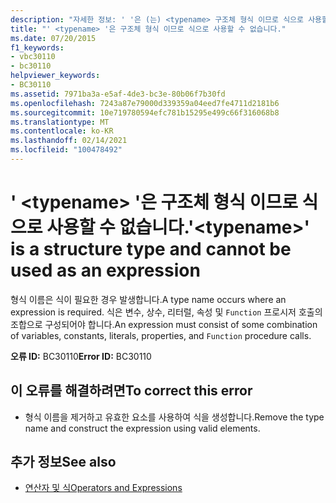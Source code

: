 ```yaml
---
description: "자세한 정보: ' '은 (는) <typename> 구조체 형식 이므로 식으로 사용할 수 없습니다."
title: "' <typename> '은 구조체 형식 이므로 식으로 사용할 수 없습니다."
ms.date: 07/20/2015
f1_keywords:
- vbc30110
- bc30110
helpviewer_keywords:
- BC30110
ms.assetid: 7971ba3a-e5af-4de3-bc3e-80b06f7b30fd
ms.openlocfilehash: 7243a87e79000d339359a04eed7fe4711d2181b6
ms.sourcegitcommit: 10e719780594efc781b15295e499c66f316068b8
ms.translationtype: MT
ms.contentlocale: ko-KR
ms.lasthandoff: 02/14/2021
ms.locfileid: "100478492"
---
```

# <a name="typename-is-a-structure-type-and-cannot-be-used-as-an-expression"></a><span data-ttu-id="4e291-103">' \<typename> '은 구조체 형식 이므로 식으로 사용할 수 없습니다.</span><span class="sxs-lookup"><span data-stu-id="4e291-103">'\<typename>' is a structure type and cannot be used as an expression</span></span>

<span data-ttu-id="4e291-104">형식 이름은 식이 필요한 경우 발생합니다.</span><span class="sxs-lookup"><span data-stu-id="4e291-104">A type name occurs where an expression is required.</span></span> <span data-ttu-id="4e291-105">식은 변수, 상수, 리터럴, 속성 및 `Function` 프로시저 호출의 조합으로 구성되어야 합니다.</span><span class="sxs-lookup"><span data-stu-id="4e291-105">An expression must consist of some combination of variables, constants, literals, properties, and `Function` procedure calls.</span></span>  
  
 <span data-ttu-id="4e291-106">**오류 ID:** BC30110</span><span class="sxs-lookup"><span data-stu-id="4e291-106">**Error ID:** BC30110</span></span>  
  
## <a name="to-correct-this-error"></a><span data-ttu-id="4e291-107">이 오류를 해결하려면</span><span class="sxs-lookup"><span data-stu-id="4e291-107">To correct this error</span></span>  
  
- <span data-ttu-id="4e291-108">형식 이름을 제거하고 유효한 요소를 사용하여 식을 생성합니다.</span><span class="sxs-lookup"><span data-stu-id="4e291-108">Remove the type name and construct the expression using valid elements.</span></span>  
  
## <a name="see-also"></a><span data-ttu-id="4e291-109">추가 정보</span><span class="sxs-lookup"><span data-stu-id="4e291-109">See also</span></span>

- [<span data-ttu-id="4e291-110">연산자 및 식</span><span class="sxs-lookup"><span data-stu-id="4e291-110">Operators and Expressions</span></span>](../programming-guide/language-features/operators-and-expressions/index.md)
